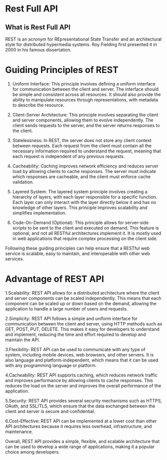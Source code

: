 # Rest Full API
## What is Rest Full API

REST is an acronym for REpresentational State Transfer and an architectural style for distributed hypermedia systems. Roy Fielding first presented it in 2000 in his famous dissertation.
 # Guiding Principles of REST
 
 1. Uniform Interface: This principle involves defining a uniform interface for communication between the client and server. The interface should be simple and consistent across all resources. It should also provide the ability to manipulate resources through representations, with metadata to describe the resource.
 
 2. Client-Server Architecture: This principle involves separating the client and server components, allowing them to evolve independently. The client sends requests to the server, and the server returns responses to the client.

 3. Statelessness: In REST, the server does not store any client context between requests. Each request from the client must contain all the necessary   information required to understand the request, meaning that each request is independent of any previous requests.

 4. Cacheability: Caching improves network efficiency and reduces server load by allowing clients to cache responses. The server must indicate which responses are cacheable, and the client must enforce cache validation.

 5. Layered System: The layered system principle involves creating a hierarchy of layers, with each layer responsible for a specific function. Each layer can only interact with the layer directly below it and has no knowledge of other layers. This principle improves scalability and simplifies implementation.

 6. Code-On-Demand (Optional): This principle allows for server-side scripts to be sent to the client and executed on demand. This feature is optional, and not all RESTful architectures implement it. It is mostly used in web applications that require complex processing on the client side.

 Following these guiding principles can help ensure that a RESTful web service is scalable, easy to maintain, and interoperable with other web services.
 
# Advantage of  REST API


1.Scalability: REST API allows for a distributed architecture where the client and server components can be scaled independently. This means that each component can be scaled up or down based on the demand, allowing the application to handle a large number of users and requests.

2.Simplicity: REST API follows a simple and uniform interface for communication between the client and server, using HTTP methods such as GET, POST, PUT, DELETE. This makes it easy for developers to understand and implement, reducing the time and effort required to develop and maintain the API.

3.Flexibility: REST API can be used to communicate with any type of system, including mobile devices, web browsers, and other servers. It is also language and platform-independent, which means that it can be used with any programming language or platform.

4.Cacheability: REST API supports caching, which reduces network traffic and improves performance by allowing clients to cache responses. This reduces the load on the server and improves the overall performance of the application.

5.Security: REST API provides several security mechanisms such as HTTPS, OAuth, and SSL/TLS, which ensure that the data exchanged between the client and server is secure and confidential.

6.Cost-Effective: REST API can be implemented at a lower cost than other API architectures because it requires less overhead, infrastructure, and maintenance.

Overall, REST API provides a simple, flexible, and scalable architecture that can be used to develop a wide range of applications, making it a popular choice among developers.
